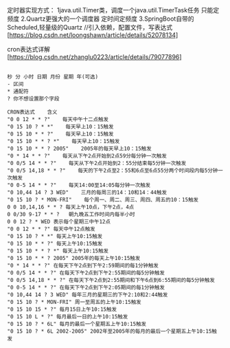 定时器实现方式：
1java.util.Timer类，调度一个java.util.TimerTask任务 只能定频度
2.Quartz更强大的一个调度器  定时间定频度
3.SpringBoot自带的Scheduled,轻量级的Quartz
 //引入依赖，配置文件，写表达式
[https://blog.csdn.net/loongshawn/article/details/52078134]

cron表达式详解
[https://blog.csdn.net/zhanglu0223/article/details/79077896]
````angular2

秒 分 小时 日期 月份 星期 年(可选)
- 区间
* 通配符
? 你不想设置那个字段

CRON表达式    含义 
"0 0 12 * * ?"    每天中午十二点触发 
"0 15 10 ? * *"    每天早上10：15触发 
"0 15 10 * * ?"    每天早上10：15触发 
"0 15 10 * * ? *"    每天早上10：15触发 
"0 15 10 * * ? 2005"    2005年的每天早上10：15触发 
"0 * 14 * * ?"    每天从下午2点开始到2点59分每分钟一次触发 
"0 0/5 14 * * ?"    每天从下午2点开始到2：55分结束每5分钟一次触发 
"0 0/5 14,18 * * ?"    每天的下午2点至2：55和6点至6点55分两个时间段内每5分钟一次触发 
"0 0-5 14 * * ?"    每天14:00至14:05每分钟一次触发 
"0 10,44 14 ? 3 WED"    三月的每周三的14：10和14：44触发 
"0 15 10 ? * MON-FRI"    每个周一、周二、周三、周四、周五的10：15触发
0 0 10,14,16 * * ? 每天上午10点，下午2点，4点
0 0/30 9-17 * * ?   朝九晚五工作时间内每半小时
0 0 12 ? * WED 表示每个星期三中午12点 
"0 0 12 * * ?" 每天中午12点触发 
"0 15 10 ? * *" 每天上午10:15触发 
"0 15 10 * * ?" 每天上午10:15触发 
"0 15 10 * * ? *" 每天上午10:15触发 
"0 15 10 * * ? 2005" 2005年的每天上午10:15触发 
"0 * 14 * * ?" 在每天下午2点到下午2:59期间的每1分钟触发 
"0 0/5 14 * * ?" 在每天下午2点到下午2:55期间的每5分钟触发 
"0 0/5 14,18 * * ?" 在每天下午2点到2:55期间和下午6点到6:55期间的每5分钟触发 
"0 0-5 14 * * ?" 在每天下午2点到下午2:05期间的每1分钟触发 
"0 10,44 14 ? 3 WED" 每年三月的星期三的下午2:10和2:44触发 
"0 15 10 ? * MON-FRI" 周一至周五的上午10:15触发 
"0 15 10 15 * ?" 每月15日上午10:15触发 
"0 15 10 L * ?" 每月最后一日的上午10:15触发 
"0 15 10 ? * 6L" 每月的最后一个星期五上午10:15触发 
"0 15 10 ? * 6L 2002-2005" 2002年至2005年的每月的最后一个星期五上午10:15触发 
````

